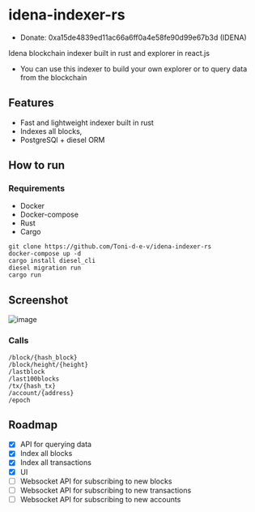 # idena-indexer-rs
- Donate: 0xa15de4839ed11ac66a6ff0a4e58fe90d99e67b3d (IDENA)


Idena blockchain indexer built in rust and explorer in react.js
- You can use this indexer to build your own explorer or to query data from the blockchain


## Features
- Fast and lightweight indexer built in rust
- Indexes all blocks,
- PostgreSQl + diesel ORM
## How to run
### Requirements
- Docker
- Docker-compose
- Rust
- Cargo

```
git clone https://github.com/Toni-d-e-v/idena-indexer-rs
docker-compose up -d
cargo install diesel_cli
diesel migration run
cargo run
```


## Screenshot
![image](https://user-images.githubusercontent.com/62844491/224516242-3069c43d-8a7b-46dd-968a-0d3ff9d0ea8d.png)


### Calls
```
/block/{hash_block}
/block/height/{height}
/lastblock
/last100blocks
/tx/{hash_tx}
/account/{address}
/epoch
```
## Roadmap
- [x] API for querying data
- [x] Index all blocks
- [x] Index all transactions
- [x] UI 
- [ ] Websocket API for subscribing to new blocks
- [ ] Websocket API for subscribing to new transactions
- [ ] Websocket API for subscribing to new accounts
